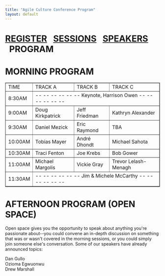 ```yaml
---
title: "Agile Culture Conference Program"
layout: default
---
```

<a href="./agile-culture-conf.html">REGISTER</a> &nbsp;&nbsp;<a href="./acc_sessions.html">SESSIONS</a> &nbsp;&nbsp;<a href="./acc_bios.html">SPEAKERS</a> &nbsp;&nbsp;PROGRAM
========

MORNING PROGRAM
========


<table border="1" cellpadding="3">
<tr><td>TIME</td><td>TRACK A</td><td>TRACK B</td><td>TRACK C</td></tr>
<tr><td>8:30AM</td><td colspan="3">-- -- -- -- -- -- Keynote, Harrison Owen -- -- -- -- -- --</td></tr>
<tr><td>9:00AM</td><td>Doug Kirkpatrick</td><td>Jeff Friedman</td><td>Kathryn Alexander</td></tr>
<tr><td>9:30AM</td><td>Daniel Mezick</td><td>Eric Raymond</td><td>TBA</td></tr>
<tr><td>10:00AM</td><td>Tobias Mayer</td><td>André Dhondt</td><td>Michael Sahota</td></tr>
<tr><td>10:30AM</td><td>Traci Fenton</td><td>Joe Krebs</td><td>Bob Gower</td></tr>
<tr><td>11:00AM</td><td>Michael Margolis</td><td>Vickie Gray</td><td>Trevor Lelash-Menagh</td></tr>
<tr><td>11:30AM</td><td colspan="3">-- -- -- -- -- -- Jim & Michele McCarthy -- -- -- -- -- --</td></tr>
</table>

AFTERNOON PROGRAM (OPEN SPACE)
========

Open space gives you the opportunity to speak about anything you're passionate about--you could convene an in-depth discussion on something that was or wasn't covered in the morning sessions, or you could simply join someone else's conversation.  Some of our speakers have already announced topics:

Dan Gullo<br/>
Ozioma Egwuonwu<br/>
Drew Marshall<br/>